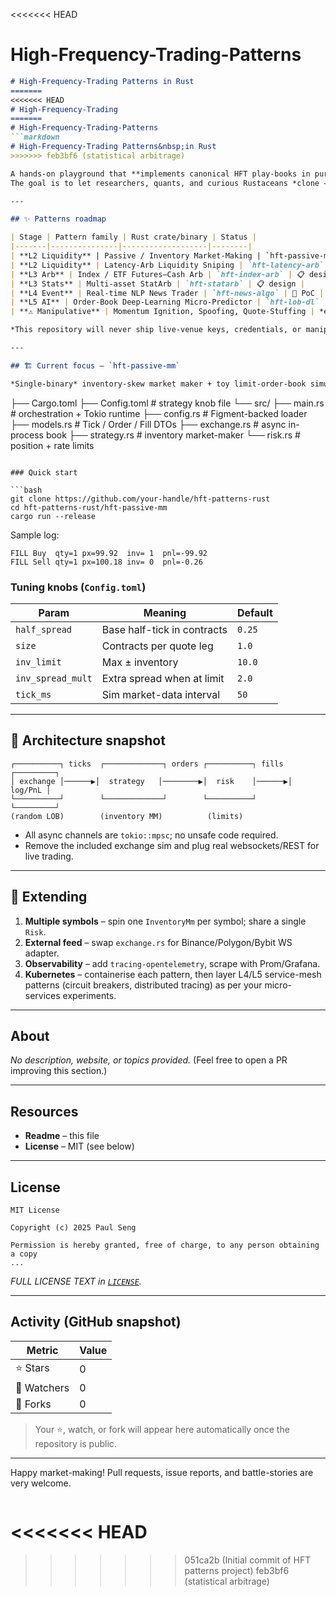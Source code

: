 <<<<<<< HEAD
# High-Frequency-Trading-Patterns
```markdown
# High-Frequency-Trading Patterns in Rust
=======
<<<<<<< HEAD
# High-Frequency-Trading
=======
# High-Frequency-Trading-Patterns
```markdown
# High-Frequency-Trading Patterns&nbsp;in Rust
>>>>>>> feb3bf6 (statistical arbitrage)

A hands-on playground that **implements canonical HFT play-books in pure Rust**, one pattern per crate (or binary).  
The goal is to let researchers, quants, and curious Rustaceans *clone → `cargo run` → inspect* each strategy with zero infrastructure pain.

---

## ✨ Patterns roadmap

| Stage | Pattern family | Rust crate/binary | Status |
|-------|---------------|-------------------|--------|
| **L2 Liquidity** | Passive / Inventory Market-Making | `hft-passive-mm` | **✅ Ready** |
| **L2 Liquidity** | Latency-Arb Liquidity Sniping | `hft-latency-arb` | ⏳ (next) |
| **L3 Arb** | Index / ETF Futures–Cash Arb | `hft-index-arb` | 📋 design |
| **L3 Stats** | Multi-asset StatArb | `hft-statarb` | 📋 design |
| **L4 Event** | Real-time NLP News Trader | `hft-news-algo` | 🧪 PoC |
| **L5 AI** | Order-Book Deep-Learning Micro-Predictor | `hft-lob-dl` | 🧪 PoC |
| **⚠︎ Manipulative** | Momentum Ignition, Spoofing, Quote-Stuffing | *educational-only* | 🔒 gated |

*This repository will never ship live-venue keys, credentials, or manipulative code activated by default.*

---

## 🏗️ Current focus — `hft-passive-mm`

*Single-binary* inventory-skew market maker + toy limit-order-book simulator.

```

├── Cargo.toml
├── Config.toml           # strategy knob file
└── src/
├── main.rs           # orchestration + Tokio runtime
├── config.rs         # Figment-backed loader
├── models.rs         # Tick / Order / Fill DTOs
├── exchange.rs       # async in-process book
├── strategy.rs       # inventory market-maker
└── risk.rs           # position + rate limits

````

### Quick start

```bash
git clone https://github.com/your-handle/hft-patterns-rust
cd hft-patterns-rust/hft-passive-mm
cargo run --release
````

Sample log:

```
FILL Buy  qty=1 px=99.92  inv= 1  pnl=-99.92
FILL Sell qty=1 px=100.18 inv= 0  pnl=-0.26
```

### Tuning knobs (`Config.toml`)

| Param             | Meaning                     | Default |
| ----------------- | --------------------------- | ------- |
| `half_spread`     | Base half-tick in contracts | `0.25`  |
| `size`            | Contracts per quote leg     | `1.0`   |
| `inv_limit`       | Max ± inventory             | `10.0`  |
| `inv_spread_mult` | Extra spread when at limit  | `2.0`   |
| `tick_ms`         | Sim market-data interval    | `50`    |

---

## 📐 Architecture snapshot

```text
┌──────────┐ ticks  ┌─────────────┐ orders ┌──────────┐ fills ┌─────────┐
│ exchange │──────▶│  strategy   │────────▶│  risk    │──────▶│ log/PnL │
└──────────┘        └─────────────┘        └──────────┘       └─────────┘
(random LOB)        (inventory MM)          (limits)
```

* All async channels are `tokio::mpsc`; no unsafe code required.
* Remove the included exchange sim and plug real websockets/REST for live trading.

---

## 🔌 Extending

1. **Multiple symbols** – spin one `InventoryMm` per symbol; share a single `Risk`.
2. **External feed** – swap `exchange.rs` for Binance/Polygon/Bybit WS adapter.
3. **Observability** – add `tracing-opentelemetry`, scrape with Prom/Grafana.
4. **Kubernetes** – containerise each pattern, then layer L4/L5 service-mesh patterns (circuit breakers, distributed tracing) as per your micro-services experiments.

---

## About

*No description, website, or topics provided.*
(Feel free to open a PR improving this section.)

---

## Resources

* **Readme** – this file
* **License** – MIT (see below)

---

## License

```text
MIT License

Copyright (c) 2025 Paul Seng

Permission is hereby granted, free of charge, to any person obtaining a copy
...
```

*FULL LICENSE TEXT in [`LICENSE`](LICENSE).*

---

## Activity (GitHub snapshot)

| Metric      | Value |
| ----------- | ----- |
| ⭐ Stars     | 0     |
| 👀 Watchers | 0     |
| 🍴 Forks    | 0     |

> Your ⭐️, watch, or fork will appear here automatically once the repository is public.

---

Happy market-making!  Pull requests, issue reports, and battle-stories are very welcome.

```
```
<<<<<<< HEAD
=======
>>>>>>> 051ca2b (Initial commit of HFT patterns project)
>>>>>>> feb3bf6 (statistical arbitrage)
